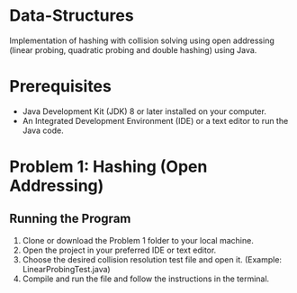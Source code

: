 # Data-Structures
Implementation of hashing with collision solving using open addressing (linear probing, quadratic probing and double hashing) using Java.

# Prerequisites

 - Java Development Kit (JDK) 8 or later installed on your computer.
 - An Integrated Development Environment (IDE) or a text editor to run the Java code.


# Problem 1: Hashing (Open Addressing)

## Running the Program

1. Clone or download the Problem 1 folder to your local machine.
2. Open the project in your preferred IDE or text editor.
3. Choose the desired collision resolution test file and open it. (Example: LinearProbingTest.java)
4. Compile and run the file and follow the instructions in the terminal.
